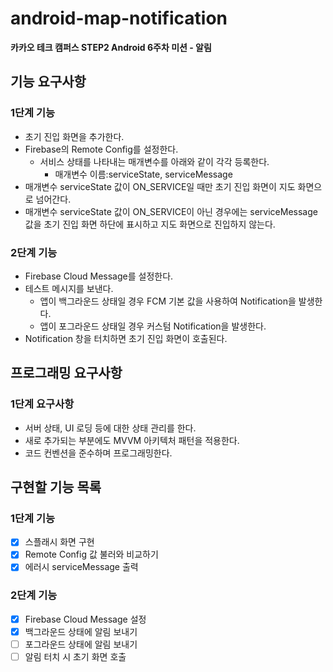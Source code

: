 # android-map-notification
**카카오 테크 캠퍼스 STEP2 Android 6주차 미션 - 알림**
## 기능 요구사항
### 1단계 기능
- 초기 진입 화면을 추가한다.
- Firebase의 Remote Config를 설정한다.
  - 서비스 상태를 나타내는 매개변수를 아래와 같이 각각 등록한다.
    - 매개변수 이름:serviceState, serviceMessage
- 매개변수 serviceState 값이 ON_SERVICE일 때만 초기 진입 화면이 지도 화면으로 넘어간다.
- 매개변수 serviceState 값이 ON_SERVICE이 아닌 경우에는 serviceMessage 값을 초기 진입 화면 하단에 표시하고 지도 화면으로 진입하지 않는다.
### 2단계 기능
- Firebase Cloud Message를 설정한다.
- 테스트 메시지를 보낸다.
  - 앱이 백그라운드 상태일 경우 FCM 기본 값을 사용하여 Notification을 발생한다.
  - 앱이 포그라운드 상태일 경우 커스텀 Notification을 발생한다.
- Notification 창을 터치하면 초기 진입 화면이 호출된다.
## 프로그래밍 요구사항
### 1단계 요구사항
- 서버 상태, UI 로딩 등에 대한 상태 관리를 한다.
- 새로 추가되는 부분에도 MVVM 아키텍처 패턴을 적용한다.
- 코드 컨벤션을 준수하며 프로그래밍한다.
## 구현할 기능 목록
### 1단계 기능
- [x] 스플래시 화면 구현
- [x] Remote Config 값 불러와 비교하기
- [x] 에러시 serviceMessage 출력
### 2단계 기능
- [x] Firebase Cloud Message 설정
- [x] 백그라운드 상태에 알림 보내기
- [ ] 포그라운드 상태에 알림 보내기
- [ ] 알림 터치 시 초기 화면 호출
